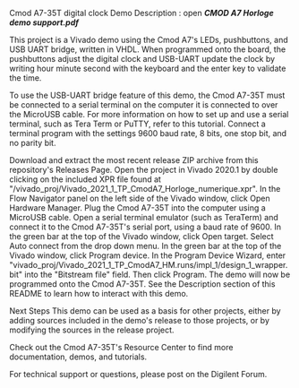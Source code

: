 Cmod A7-35T digital clock Demo
Description : open   ***CMOD A7 Horloge demo support.pdf***

This project is a Vivado demo using the Cmod A7's LEDs, pushbuttons, and USB UART bridge, written in VHDL. When programmed onto the board, the pushbuttons adjust the digital clock and USB-UART update the clock by writing hour minute second with the keyboard and the enter key to validate the time.

To use the USB-UART bridge feature of this demo, the Cmod A7-35T must be connected to a serial terminal on the computer it is connected to over the MicroUSB cable. For more information on how to set up and use a serial terminal, such as Tera Term or PuTTY, refer to this tutorial. 
Connect a terminal program with the settings 9600 baud rate, 8 bits, one stop bit, and no parity bit. 

Download and extract the most recent release ZIP archive from this repository's Releases Page.
Open the project in Vivado 2020.1 by double clicking on the included XPR file found at "<archive extracted location>/vivado_proj/Vivado_2021_1_TP_CmodA7_Horloge_numerique.xpr".
In the Flow Navigator panel on the left side of the Vivado window, click Open Hardware Manager.
Plug the Cmod A7-35T into the computer using a MicroUSB cable.
Open a serial terminal emulator (such as TeraTerm) and connect it to the Cmod A7-35T's serial port, using a baud rate of 9600.
In the green bar at the top of the Vivado window, click Open target. Select Auto connect from the drop down menu.
In the green bar at the top of the Vivado window, click Program device.
In the Program Device Wizard, enter "<archive extracted location>vivado_proj/Vivado_2021_1_TP_CmodA7_HM.runs/impl_1/design_1_wrapper.bit" into the "Bitstream file" field. Then click Program.
The demo will now be programmed onto the Cmod A7-35T. See the Description section of this README to learn how to interact with this demo.
  
Next Steps
This demo can be used as a basis for other projects, either by adding sources included in the demo's release to those projects, or by modifying the sources in the release project.

Check out the Cmod A7-35T's Resource Center to find more documentation, demos, and tutorials.

For technical support or questions, please post on the Digilent Forum.
